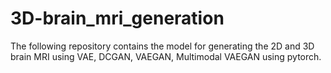 # 3D-brain_mri_generation
The following repository contains the model for generating the 2D and 3D brain MRI using VAE, DCGAN, VAEGAN, Multimodal VAEGAN using pytorch.
